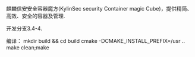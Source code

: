 麒麟信安安全容器魔方(KylinSec security Container magic Cube)，提供精简、高效、安全的容器及管理.

开发分支3.4-4.

编译：
mkdir build && cd build
cmake -DCMAKE_INSTALL_PREFIX=/usr ..
make clean;make
